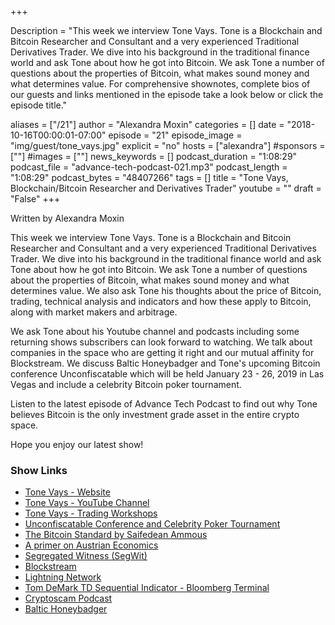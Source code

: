 +++

Description = "This week we interview Tone Vays. Tone is a Blockchain and Bitcoin Researcher and Consultant and a very experienced Traditional Derivatives Trader. We dive into his background in the traditional finance world and ask Tone about how he got into Bitcoin. We ask Tone a number of questions about the properties of Bitcoin, what makes sound money and what determines value. For comprehensive shownotes, complete bios of our guests and links mentioned in the episode take a look below or click the episode title."

aliases = ["/21"]
author = "Alexandra Moxin"
categories = []
date = "2018-10-16T00:00:01-07:00"
episode = "21"
episode_image = "img/guest/tone_vays.jpg"
explicit = "no"
hosts = ["alexandra"]
#sponsors = [""]
#images = [""]
news_keywords = []
podcast_duration = "1:08:29"
podcast_file = "advance-tech-podcast-021.mp3"
podcast_length = "1:08:29"
podcast_bytes = "48407266"
tags = []
title = "Tone Vays, Blockchain/Bitcoin Researcher and Derivatives Trader"
youtube = ""
draft = "False"
+++

Written by Alexandra Moxin

This week we interview Tone Vays. Tone is a Blockchain and Bitcoin Researcher and Consultant and a very experienced Traditional Derivatives Trader. We dive into his background in the traditional finance world and ask Tone about how he got into Bitcoin. We ask Tone a number of questions about the properties of Bitcoin, what makes sound money and what determines value. We also ask Tone his thoughts about the price of Bitcoin, trading, technical analysis and indicators and how these apply to Bitcoin, along with market makers and arbitrage.

We ask Tone about his Youtube channel and podcasts including some returning shows subscribers can look forward to watching. We talk about companies in the space who are getting it right and our mutual affinity for Blockstream. We discuss Baltic Honeybadger and Tone's upcoming Bitcoin conference Unconfiscatable which will be held January 23 - 26, 2019 in Las Vegas and include a celebrity Bitcoin poker tournament.

Listen to the latest episode of Advance Tech Podcast to find out why Tone believes Bitcoin is the only investment grade asset in the entire crypto space.

Hope you enjoy our latest show!


### Show Links

* [Tone Vays - Website](https://tonevays.com)
* [Tone Vays - YouTube Channel](https://www.youtube.com/tonevayslibertylifetrail)
* [Tone Vays - Trading Workshops](https://tonevays.com/workshop)
* [Unconfiscatable Conference and Celebrity Poker Tournament](https://tonevays.com/conference/unconfiscatable)
* [The Bitcoin Standard by Saifedean Ammous](https://www.amazon.com/Bitcoin-Standard-Decentralized-Alternative-Central/dp/1119473861)
* [A primer on Austrian Economics](https://mises.org/what-austrian-economics)
* [Segregated Witness (SegWit)](https://www.investopedia.com/terms/s/segwit-segregated-witness.asp)
* [Blockstream](https://blockstream.com/)
* [Lightning Network](https://lightning.network/)
* [Tom DeMark TD Sequential Indicator - Bloomberg Terminal](http://demark.com/)
* [Cryptoscam Podcast](https://www.youtube.com/playlist?list=PLQBwZ2xry6ebYoZktlQeeKDGeJaMP5EJ1)
* [Baltic Honeybadger](https://bh2018.hodlhodl.com/)















